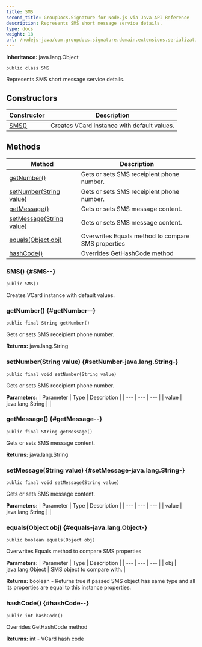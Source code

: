 ```yaml
---
title: SMS
second_title: GroupDocs.Signature for Node.js via Java API Reference
description: Represents SMS short message service details.
type: docs
weight: 18
url: /nodejs-java/com.groupdocs.signature.domain.extensions.serialization/sms/
---
```

**Inheritance:**
java.lang.Object
```
public class SMS
```

Represents SMS short message service details.
## Constructors

| Constructor | Description |
| --- | --- |
| [SMS()](#SMS--) | Creates VCard instance with default values. |
## Methods

| Method | Description |
| --- | --- |
| [getNumber()](#getNumber--) | Gets or sets SMS receipient phone number. |
| [setNumber(String value)](#setNumber-java.lang.String-) | Gets or sets SMS receipient phone number. |
| [getMessage()](#getMessage--) | Gets or sets SMS message content. |
| [setMessage(String value)](#setMessage-java.lang.String-) | Gets or sets SMS message content. |
| [equals(Object obj)](#equals-java.lang.Object-) | Overwrites Equals method to compare SMS properties |
| [hashCode()](#hashCode--) | Overrides GetHashCode method |
### SMS() {#SMS--}
```
public SMS()
```


Creates VCard instance with default values.

### getNumber() {#getNumber--}
```
public final String getNumber()
```


Gets or sets SMS receipient phone number.

**Returns:**
java.lang.String
### setNumber(String value) {#setNumber-java.lang.String-}
```
public final void setNumber(String value)
```


Gets or sets SMS receipient phone number.

**Parameters:**
| Parameter | Type | Description |
| --- | --- | --- |
| value | java.lang.String |  |

### getMessage() {#getMessage--}
```
public final String getMessage()
```


Gets or sets SMS message content.

**Returns:**
java.lang.String
### setMessage(String value) {#setMessage-java.lang.String-}
```
public final void setMessage(String value)
```


Gets or sets SMS message content.

**Parameters:**
| Parameter | Type | Description |
| --- | --- | --- |
| value | java.lang.String |  |

### equals(Object obj) {#equals-java.lang.Object-}
```
public boolean equals(Object obj)
```


Overwrites Equals method to compare SMS properties

**Parameters:**
| Parameter | Type | Description |
| --- | --- | --- |
| obj | java.lang.Object | SMS object to compare with. |

**Returns:**
boolean - Returns true if passed SMS object has same type and all its properties are equal to this instance properties.
### hashCode() {#hashCode--}
```
public int hashCode()
```


Overrides GetHashCode method

**Returns:**
int - VCard hash code
